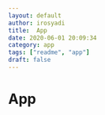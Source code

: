 ```yaml
---
layout: default
author: irosyadi
title:  App
date: 2020-06-01 20:09:34
category: app
tags: ["readme", "app"]
draft: false
---
```


# App